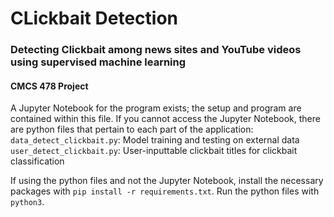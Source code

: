 # CLickbait Detection
### Detecting Clickbait among news sites and YouTube videos using supervised machine learning
#### CMCS 478 Project

A Jupyter Notebook for the program exists; the setup and program are contained within this file. If you cannot access the Jupyter Notebook, there are python files that pertain to each part of the application:
<br>`data_detect_clickbait.py`: Model training and testing on external data
<br>`user_detect_clickbait.py`: User-inputtable clickbait titles for clickbait classification

If using the python files and not the Jupyter Notebook, install the necessary packages with `pip install -r requirements.txt`. Run the python files with `python3`.
